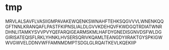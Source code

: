 # tmp
MRVLALSAVFLVASIIGMPAVAKEWQENKSWNAHFTEHKSQGVVVLWNENKQQGFTNNLKRANQAFLPASTFKIPNSLIALDLGVVKDEHQVFKWDGQTRDIATWNRDHNLITAMKYSVVPVYQEFARQIGEARMSKMLHAFDYGNEDISGNVDSFWLDGGIRISATEQISFLRKLYHNKLHVSERSQRIVKQAMLTEANGDYIIRAKTGYSPKIGWWVGWVELDDNVWFFAMNMDMPTSDGLGLRQAITKEVLKQEKIIP
